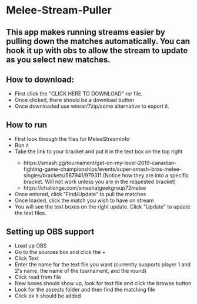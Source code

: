 <h1>Melee-Stream-Puller</h1>
<h2>This app makes running streams easier by pulling down the matches automatically. You can hook it up with obs to allow the stream to update as you select new matches.</h2>
<h2>How to download: </h2>
<ul>
  <li>First click the "CLICK HERE TO DOWNLOAD" rar file.</li>
  <li>Once clicked, there should be a download button</li>
  <li>Once downloaded use winrar/7zip/some alternative to export it.</li>
</ul>
<h2>How to run</h2>
<ul>
  <li>First look through the files for MeleeStreamInfo</li>
  <li>Run it</li>
  <li>Take the link to your bracket and put it in the text box on the top right</li>
  <ul>
    <li>https://smash.gg/tournament/get-on-my-level-2019-canadian-fighting-game-championships/events/super-smash-bros-melee-singles/brackets/587941/979311 (Notice how they are into a specific bracket. Will not work unless you are in the requested bracket)</li>
    <li>https://challonge.com/smashatgeekgroup72melee</li>
  </ul>
  <li>Once entered, click "Find/Update" to pull the matches</li>
  <li>Once loaded, click the match you wish to have on stream</li>
  <li>You will see the text boxes on the right update. Click "Update" to update the text files.</li>
</ul>
<h2>Setting up OBS support</h2>
<ul>
  <li>Load up OBS</li>
  <li>Go to the sources box and click the +</li>
  <li>Click Text</li>
  <li>Enter the name for the text file you want (currently supports player 1 and 2's name, the name of the tournament, and the round)</li>
  <li>Click read from file</li>
  <li>New boxes should show up, look for text file and click the browse button</li>
  <li>Look for the assests folder and then find the matching file</li>
  <li>Click ok it should be added</li>
</ul>
